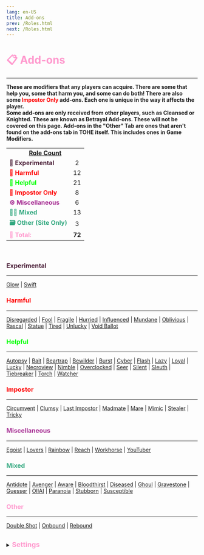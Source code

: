 ```yaml
---
lang: en-US
title: Add-ons
prev: /Roles.html
next: /Roles.html
---
```


# <font color="#ff9ace">📋 <b>Add-ons</b></font>
---

<b>These are modifiers that any players can acquire. There are some that help you, some that harm you, and some can do both! There are also some <font color=red>Impostor Only</font> add-ons. Each one is unique in the way it affects the player.<br>Some add-ons are only received from other players, such as Cleansed or Knighted. These are known as Betrayal Add-ons. These will not be covered on this page. Add-ons in the "Other" Tab are ones that aren't found on the add-ons tab in TOHE itself. This includes ones in Game Modifiers.</b><br>

<table>
<tr>
<td colspan="2" align="center"><b><u>Role Count</u></b></td>
</tr>

<tr>
<td><font color=#4d223a><b>🚧 Experimental</b></font></td>
<td align="center">2</td>
</tr>

<tr>
<td><font color=red><b>🤕 Harmful</b></font></td>
<td align="center">12</td>
</tr>

<tr>
<td><font color=#00ff00><b>🤑 Helpful</b></font></td>
<td align="center">21</td>
</tr>

<tr>
<td><font color=red><b>🦹 Impostor Only</b></font></td>
<td align="center">8</td>
</tr>

<tr>
<td><font color=#a83295><b>⚙️ Miscellaneous</b></font></td>
<td align="center">6</td>
</tr>

<tr>
<td><font color=#32a87f><b>😵‍💫 Mixed</b></font></td>
<td align="center">13</td>
</tr>

<tr>
<td><font color=#32a87f><b>🗃️ Other (Site Only)</b></font></td>
<td align="center">3</td>
</tr>

<tr>
<td><font color=#ff9ace><b>🟰 Total:</b></font></td>
<td align="center"><b>72</b></td>
</tr>

</table>
<br>

### <font color=#4d223a><b>Experimental</b></font>
---
[Glow](/options/Addons/Experimental/Glow.html) | [Swift](/options/Addons/Experimental/Swift.html)

### <font color=#ff0000><b>Harmful</b></font>
---
[Disregarded](/options/Addons/Harmful/Disregarded.html) | [Fool](/options/Addons/Harmful/Fool.html) | [Fragile](/options/Addons/Harmful/Fragile.html) | [Hurried](/options/Addons/Harmful/Hurried.html) | [Influenced](/options/Addons/Harmful/Influenced.html) | [Mundane](/options/Addons/Harmful/Mundane.html) | [Oblivious](/options/Addons/Harmful/Oblivious.html) | [Rascal](/options/Addons/Harmful/Rascal.html) | [Statue](/options/Addons/Harmful/Statue.html) | [Tired](/options/Addons/Harmful/Tired.html) | [Unlucky](/options/Addons/Harmful/Unlucky.html) | [Void Ballot](/options/Addons/Harmful/VoidBallot.html)
<br>

### <font color=#00ff00><b>Helpful</b></font>
---
[Autopsy](/options/Addons/Helpful/Autopsy.html) | [Bait](/options/Addons/Helpful/Bait.html) | [Beartrap](/options/Addons/Helpful/Beartrap.html) | [Bewilder](/options/Addons/Helpful/Bewilder.html) | [Burst](/options/Addons/Helpful/Burst.html) | [Cyber](/options/Addons/Helpful/Cyber.html) | [Flash](/options/Addons/Helpful/Flash.html) | [Lazy](/options/Addons/Helpful/Lazy.html) | [Loyal](/options/Addons/Helpful/Loyal.html) | [Lucky](/options/Addons/Helpful/Lucky.html) | [Necroview](/options/Addons/Helpful/Necroview.html) | [Nimble](/options/Addons/Helpful/Nimble.html) | [Overclocked](/options/Addons/Helpful/Overclocked.html) | [Seer](/options/Addons/Helpful/Seer.html) | [Silent](/options/Addons/Helpful/Silent.html) | [Sleuth](/options/Addons/Helpful/Sleuth.html) | [Tiebreaker](/options/Addons/Helpful/Tiebreaker.html) | [Torch](/options/Addons/Helpful/Torch.html) | [Watcher](/options/Addons/Helpful/Watcher.html)
<br>

### <font color=red><b>Impostor</b></font>
---
[Circumvent](/options/Addons/Impostor/Circumvent.html) | [Clumsy](/options/Addons/Impostor/Clumsy.html) | [Last Impostor](/options/Addons/Impostor/LastImpostor.html) | [Madmate](/options/Addons/Impostor/Madmate.html) | [Mare](/options/Addons/Impostor/Mare.html) | [Mimic](/options/Addons/Impostor/Mimic.html) | [Stealer](/options/Addons/Impostor/Stealer.html) | [Tricky](/options/Addons/Impostor/Tricky.html)
<br>

### <font color=#a83295><b>Miscellaneous</b></font>
---
[Egoist](/options/Addons/Miscellaneous/Egoist.html) | [Lovers](/options/Addons/Miscellaneous/Lovers.html) | [Rainbow](/options/Addons/Miscellaneous/Rainbow.html) | [Reach](/options/Addons/Miscellaneous/Reach.html) | [Workhorse](/options/Addons/Miscellaneous/Workhorse.html) | [YouTuber](/options/Addons/Miscellaneous/YouTuber.html)

### <font color=#32a87f><b>Mixed</b></font>
---
[Antidote](/options/Addons/Mixed/Antidote.html) | [Avenger](/options/Addons/Mixed/Avenger.html) | [Aware](/options/Addons/Mixed/Aware.html) | [Bloodthirst](/options/Addons/Mixed/Bloodthirst.html) | [Diseased](/options/Addons/Mixed/Diseased.html) | [Ghoul](/options/Addons/Mixed/Ghoul.html) | [Gravestone](/options/Addons/Mixed/Gravestone.html) | [Guesser](/options/Addons/Mixed/Guesser.html) | [OIIAI](/options/Addons/Mixed/OIIAI.html) | [Paranoia](/options/Addons/Mixed/Paranoia.html) | [Stubborn](/options/Addons/Mixed/Stubborn.html) | [Susceptible](/options/Addons/Mixed/Susceptible.html)

### <font color=#ff9ace><b>Other</b></font>
---
[Double Shot](/options/Addons/Other/DoubleShot.html) | [Onbound](/options/Addons/Other/Onbound.html) | [Rebound](/options/Addons/Other/Rebound.html)

<br>

<details>
<summary><font color=#ff9ace size='4em'><b>Settings</b></font></summary>
<br>
Below are settings to make the game more balanced based on your lobby's style of gameplay:

* Display Add-Ons next to the role name
  * <font color=green>ON</font>: Add-Ons will be displayed next to players' Roles
  * <font color=red>OFF</font>: Add-Ons will not be displayed next to players' Roles
* Players can have multiple Add-Ons
  * <font color=green>ON</font>: Players can have more than one Add-On (up to 15)
  * <font color=red>OFF</font>: Add-Ons will be handed out as they normally would
* Add Brackets To Add-Ons
  * <font color=green>ON</font>: Brackets will appear around a players’ Add-Ons for a cleaner look
  * <font color=red>OFF</font>: Add-Ons will be displayed as they normally would
</details>